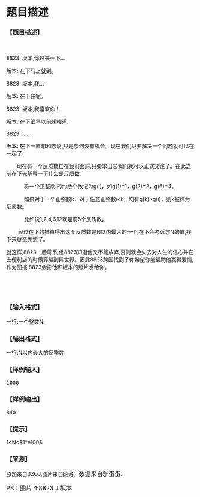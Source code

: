 # 题目描述


<h3>
【题目描述】
</h3>
<p>
<br/>
</p>
<p>
8823: 坂本,你过来一下...
</p>
<p>
坂本: 在下马上就到。
</p>
<p>
8823: 坂本,我...
</p>
<p>
坂本: 在下在呢。
</p>
<p>
8823: 坂本,我喜欢你！
</p>
<p>
坂本: 在下很早以前就知道.
</p>
<p>
8823: .....
</p>
<p>
坂本: 在下一直想和您说,只是奈何没有机会。现在我们只要解决一个问题就可以在一起了:
</p>
<p>
       现在有一个反质数挡在我们面前,只要求出它我们就可以正式交往了。在此之前在下先解释一下什么是反质数:
</p>
<p>
            将一个正整数i的约数个数记为g(i)，如g(1)=1，g(2)=2，g(6)=4。
</p>
<p>
            如果对于一个正整数k，对于任意正整数i&lt;k，均有g(k)&gt;g(i)，则k被称为反质数。
</p>
<p>
            比如说1,2,4,6,12就是前5个反质数。
</p>
<p>
        经过在下的推算得出这个反质数是N以内最大的一个,在下会考诉您N的值,接下来就全靠您了。
</p>
<p>
就这样,8823一脸萌币,但8823知道他又不能放弃,否则就会失去对人生的信心并在去便利店的时候穿越到异世界。因此8823跨国找到了你希望你能帮助他赢得爱情,作为回报,8823会把他和坂本的照片发给你。
</p>
<p>
                  <img src="/upload/image/20160812/20160812155231_68338.jpg" alt=""/> 
</p>
<p>
<br/>
</p>
<h3>
【输入格式】
</h3>
<p>
一行:一个整数N.
</p>
<h3>
【输出格式】
</h3>
<p>
一行:N以内最大的反质数.
</p>
<h3>
【样例输入】
</h3>
<pre>1000</pre>
<h3>
【样例输出】
</h3>
<pre>840</pre>
<h3>
【提示】
</h3>
<p>
1&lt;N&lt;$1*e100$
</p>
<h3>
【来源】
</h3>
<p>
原题来自BZOJ,图片来自网络，<span style="font-size:16px;">数据来自驴蛋蛋.</span> 
</p>
<p>
<span style="font-size:16px;">PS：图片 ↑8823 ↓坂本</span> 
</p>
